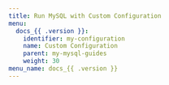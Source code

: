 ```yaml
---
title: Run MySQL with Custom Configuration
menu:
  docs_{{ .version }}:
    identifier: my-configuration
    name: Custom Configuration
    parent: my-mysql-guides
    weight: 30
menu_name: docs_{{ .version }}
---
```

